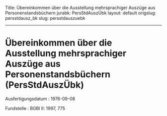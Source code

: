 Title: Übereinkommen über die Ausstellung mehrsprachiger Auszüge aus Personenstandsbüchern
jurabk: PersStdAuszÜbk
layout: default
origslug: persstdausz_bk
slug: persstdauszuebk

---

# Übereinkommen über die Ausstellung mehrsprachiger Auszüge aus Personenstandsbüchern (PersStdAuszÜbk)

Ausfertigungsdatum
:   1976-09-08

Fundstelle
:   BGBl II: 1997, 775

